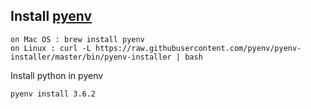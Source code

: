 

## Install [pyenv](https://github.com/pyenv/pyenv) 

```
on Mac OS : brew install pyenv
on Linux : curl -L https://raw.githubusercontent.com/pyenv/pyenv-installer/master/bin/pyenv-installer | bash
```

Install python in pyenv

```
pyenv install 3.6.2
```